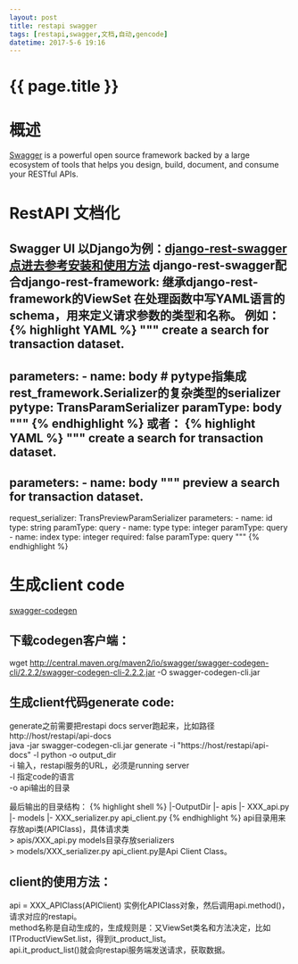 ```yaml
---
layout: post
title: restapi swagger
tags: [restapi,swagger,文档,自动,gencode]
datetime: 2017-5-6 19:16
---
```


{{ page.title }}
================

# 概述
<a href="http://swagger.io/">Swagger</a> is a powerful open source framework backed by a large ecosystem of tools that helps you design, build, document, and consume your RESTful APIs.

# RestAPI 文档化
Swagger UI
以Django为例：<a href="https://github.com/marcgibbons/django-rest-swagger">django-rest-swagger 点进去参考安装和使用方法</a>
django-rest-swagger配合django-rest-framework:
继承django-rest-framework的ViewSet
在处理函数中写YAML语言的schema，用来定义请求参数的类型和名称。
例如：
{% highlight YAML %}
"""
create a search for transaction dataset.
---

parameters:
    - name: body
      # pytype指集成rest_framework.Serializer的复杂类型的serializer
      pytype: TransParamSerializer
      paramType: body
"""
{% endhighlight %}
或者：
{% highlight YAML %}
"""
create a search for transaction dataset.
---

parameters:
    - name: body
"""
preview a search for transaction dataset.
---

request_serializer: TransPreviewParamSerializer
parameters:
    - name: id
      type: string
      paramType: query
    - name: type
      type: integer
      paramType: query
    - name: index
      type: integer
      required: false
      paramType: query
"""
{% endhighlight %}

# 生成client code
<a href="https://github.com/swagger-api/swagger-codegen">swagger-codegen</a>

## 下载codegen客户端：
wget http://central.maven.org/maven2/io/swagger/swagger-codegen-cli/2.2.2/swagger-codegen-cli-2.2.2.jar -O swagger-codegen-cli.jar

## 生成client代码generate code:
<p>
generate之前需要把restapi docs server跑起来，比如路径http://host/restapi/api-docs<br/>
java -jar swagger-codegen-cli.jar generate -i "https://host/restapi/api-docs" -l python -o output_dir<br/>
-i 输入，restapi服务的URL，必须是running server<br/>
-l 指定code的语言<br/>
-o api输出的目录<br/>
</p>
<p>
最后输出的目录结构：
{% highlight shell %}
|-OutputDir
   |- apis
       |- XXX_api.py
   |- models
       |- XXX_serializer.py
 api_client.py
{% endhighlight %}
api目录用来存放api类(APIClass)，具体请求类<br/>
> apis/XXX_api.py
models目录存放serializers<br/>
> models/XXX_serializer.py
api_client.py是Api Client Class。<br/>
</p>

## client的使用方法：
<p>
api = XXX_APIClass(APIClient) 实例化APIClass对象，然后调用api.method()，请求对应的restapi。<br/>
method名称是自动生成的，生成规则是：又ViewSet类名和方法决定，比如ITProductViewSet.list，得到it_product_list。<br/>
api.it_product_list()就会向restapi服务端发送请求，获取数据。
</p>
